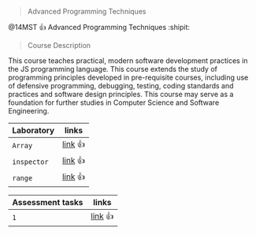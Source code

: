 > Advanced Programming Techniques

@14MST :+1: Advanced Programming Techniques :shipit:

 > Course Description

This course teaches practical, modern software development practices in the JS programming language. This course extends the study of programming principles developed in pre-requisite courses, including use of defensive programming, debugging, testing, coding standards and practices and software design principles. This course may serve as a foundation for further studies in Computer Science and Software Engineering. 




| Laboratory | links |
| --- | --- |
| `Array` | [link](https://abderrhmanabdellatif.github.io/advanced-programing-Homeworks/Lab/Array%20Demo%20.html)  :+1:|
| `inspector` |[link](https://abderrhmanabdellatif.github.io/advanced-programing-Homeworks/Lab/work/inspector.html) :+1: |
| `range` |[link](https://abderrhmanabdellatif.github.io/advanced-programing-Homeworks/Lab/work/range.png) :+1: |




| Assessment tasks| links |
| --- | --- |
| `1` | [link](https://abderrhmanabdellatif.github.io/advanced-programing-Homeworks/Homeworks/Add%20course.html)  :+1:|
